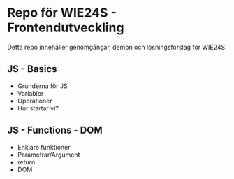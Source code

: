 # Repo för WIE24S - Frontendutveckling

Detta repo innehåller genomgångar, demon och lösningsförslag för WIE24S.

## JS - Basics

- Grunderna för JS
- Variabler
- Operationer
- Hur startar vi?

## JS - Functions - DOM

- Enklare funktioner
- Parametrar/Argument
- return
- DOM